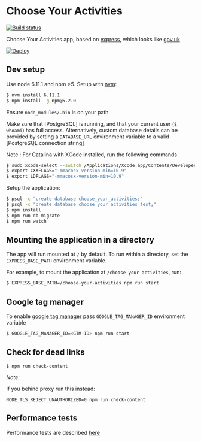 # Choose Your Activities

[![Build status][build status image]][ci]

Choose Your Activities app, based on [express], which looks like [gov.uk]

[![Deploy][heroku deploy image]][heroku deploy hook]

## Dev setup

Use node 6.11.1 and npm >5. Setup with [nvm](https://github.com/creationix/nvm):

```sh
$ nvm install 6.11.1
$ npm install -g npm@5.2.0
``` 

Ensure `node_modules/.bin` is on your path

Make sure that [PostgreSQL] is running, and that your current user (`$ whoami`)
has full access. Alternatively, custom database details can be provided by setting
a `DATABASE_URL` environment variable to a valid [PostgreSQL connection string]

Note : For Catalina with XCode installed, run the following commands

```sh
$ sudo xcode-select --switch /Applications/Xcode.app/Contents/Developer
$ export CXXFLAGS="-mmacosx-version-min=10.9"
$ export LDFLAGS="-mmacosx-version-min=10.9" 
```

Setup the application:

```sh
$ psql -c "create database choose_your_activities;"
$ psql -c "create database choose_your_activities_test;"
$ npm install
$ npm run db-migrate
$ npm run watch
```

## Mounting the application in a directory

The app will run mounted at `/` by default. To run within a directory, set the
`EXPRESS_BASE_PATH` environment variable.

For example, to mount the application at `/choose-your-activities`, run:

```sh
$ EXPRESS_BASE_PATH=/choose-your-activities npm run start
```

## Google tag manager

To enable [google tag manager] pass `GOOGLE_TAG_MANAGER_ID` environment variable

```sh
$ GOOGLE_TAG_MANAGER_ID=<GTM-ID> npm run start
```

## Check for dead links

```
$ npm run check-content
```

*Note:*

If you behind proxy run this instead:

```
NODE_TLS_REJECT_UNAUTHORIZED=0 npm run check-content
```

## Performance tests

Performance tests are described [here](./performance/README.md)

[build status image]: https://api.travis-ci.org/lm-tools/choose-your-activities.svg
[ci]: https://travis-ci.org/lm-tools/choose-your-activities
[express]: http://expressjs.com/
[gov.uk]: https://www.gov.uk/
[heroku deploy image]: https://www.herokucdn.com/deploy/button.svg
[heroku deploy hook]: https://heroku.com/deploy
[google tag manager]: https://www.google.co.uk/analytics/tag-manager/
